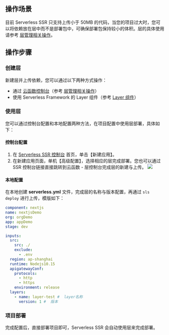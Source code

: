 ## 操作场景
目前 Serverless SSR 只支持上传小于 50MB 的代码，当您的项目过大时，您可以将依赖放在层中而不是部署包中，可确保部署包保持较小的体积。层的具体使用请参考 [层管理相关操作](https://cloud.tencent.com/document/product/583/45760)。

## 操作步骤
### 创建层
新建层并上传依赖，您可以通过以下两种方式操作：
- 通过 [云函数控制台](https://console.cloud.tencent.com/scf/layer)（参考 [层管理相关操作](https://cloud.tencent.com/document/product/583/45760)）
- 使用 Serverless Framework 的 Layer 组件（参考 [Layer 组件](https://cloud.tencent.com/document/product/1154/45874)） 

### 使用层
您可以通过控制台配置和本地配置两种方法，在项目配置中使用层部署，具体如下：

#### 控制台配置
1. 在 [Serverless SSR 控制台](https://console.cloud.tencent.com/ssr) 首页，单击【新建应用】。
2. 在新建应用页面，单机【高级配置】，选择相应的层完成部署。您也可以通过 SSR 控制台链接直接跳转到云函数 - 层控制台完成层的新建与上传。
![](https://main.qcloudimg.com/raw/33ab68da68b015da7497957a881fde6a.png)

#### 本地配置
在本地创建 **serverless.yml** 文件，完成层的名称与版本配置，再通过 `sls deploy` 进行上传，模版如下：
```yml
component: nextjs
name: nextjsDemo
org: orgDemo
app: appDemo
stage: dev

inputs:
  src:
    src: ./
    exclude:
      - .env
  region: ap-shanghai
  runtime: Nodejs10.15
  apigatewayConf:
    protocols:
      - http
      - https
    environment: release
  layers:
    - name: layer-test #  layer名称
      version: 1 #  版本
```

### 项目部署
完成配置后，直接部署项目即可，Serverless SSR 会自动使用层来完成部署。

